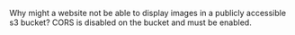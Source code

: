 Why might a website not be able to display images in a publicly accessible s3 bucket?
CORS is disabled on the bucket and must be enabled.
